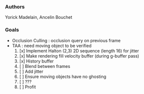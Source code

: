 ### Authors
Yorick Madelain, Ancelin Bouchet

### Goals

* Occlusion Culling : occlusion query on previous frame
* TAA : need moving object to be verified
  1. [x] Implement Halton (2,3) 2D sequence (length 16) for jitter
  2. [x] Make rendering fill velocity buffer (during g-buffer pass)
  3. [x] History buffer
  4. [ ] Blend between frames
  5. [ ] Add jitter
  6. [ ] Ensure moving objects have no ghosting
  7. [ ] ???
  8. [ ] Profit